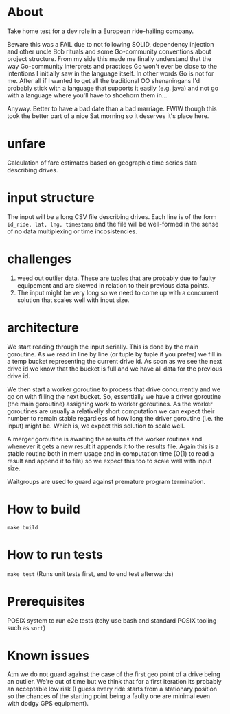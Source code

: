 # About
Take home test for a dev role in a European ride-hailing company.

Beware this was a FAIL due to not following SOLID, dependency injection and other uncle Bob rituals and some Go-community conventions about project structure.
From my side this made me finally understand that the way Go-community interprets and practices Go won't ever be close to the intentions I initially saw in the language itself. In other words Go is not for me. After all if I wanted to get all the traditional OO shenaningans I'd probably stick with a language that supports it easily (e.g. java) and not go with a language where you'll have to shoehorn them in... 

Anyway. Better to have a bad date than a bad marriage. FWIW though this took the better part of a nice Sat morning so it deserves it's place here.

# unfare
Calculation of fare estimates based on geographic time series data describing drives.

# input structure
The input will be a long CSV file describing drives.
Each line is of the form `id_ride, lat, lng, timestamp` and the file will be well-formed in the sense of no data multiplexing or time incosistencies.

# challenges
1. weed out outlier data. These are tuples that are probably due to faulty equipement and are skewed in relation to their previous data points.
2. The input might be very long so we need to come up with a concurrent solution that scales well with input size.

# architecture
We start reading through the input serially. This is done by the main goroutine. As we read in line by line (or tuple by tuple if you prefer) we fill in a temp bucket representing the current drive id. As soon as we see the next drive id we know that the bucket is full and we have all data for the previous drive id.

We then start a worker goroutine to process that drive concurrently and we go on with filling the next bucket. So, essentially we have a driver goroutine (the main goroutine) assigning work to worker goroutines. As the worker goroutines are usually a relativelly short computation we can expect their number to remain stable regardless of how long the driver goroutine (i.e. the input) might be. Which is, we expect this solution to scale well.

A merger goroutine is awaiting the results of the worker routines and whenever it gets a new result it appends it to the results file. Again this is a stable routine both in mem usage and in computation time (O(1) to read a result and append it to file) so we expect this too to scale well with input size.

Waitgroups are used to guard against premature program termination.

# How to build
`make build`

# How to run tests
`make test`
(Runs unit tests first, end to end test afterwards)

# Prerequisites
POSIX system to run e2e tests (tehy use bash and standard POSIX tooling such as `sort`)

# Known issues
Atm we do not guard against the case of the first geo point of a drive being an outlier. We're out of time but we think that for a first iteration its probably an acceptable low risk (I guess every ride starts from a stationary position so the chances of the starting point being a faulty one are minimal even with dodgy GPS equipment).
